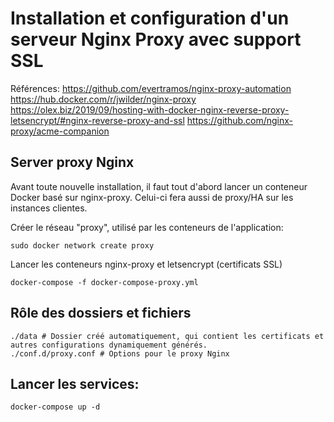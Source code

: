 # Installation et configuration d'un serveur Nginx Proxy avec support SSL

Références:
https://github.com/evertramos/nginx-proxy-automation
https://hub.docker.com/r/jwilder/nginx-proxy
https://olex.biz/2019/09/hosting-with-docker-nginx-reverse-proxy-letsencrypt/#nginx-reverse-proxy-and-ssl
https://github.com/nginx-proxy/acme-companion

## Server proxy Nginx
Avant toute nouvelle installation, il faut tout d'abord lancer un conteneur Docker basé sur nginx-proxy.
Celui-ci fera aussi de proxy/HA sur les instances clientes.

Créer le réseau "proxy", utilisé par les conteneurs de l'application:
```
sudo docker network create proxy
```

Lancer les conteneurs nginx-proxy et letsencrypt (certificats SSL)
```
docker-compose -f docker-compose-proxy.yml
```


## Rôle des dossiers et fichiers
```
./data # Dossier créé automatiquement, qui contient les certificats et autres configurations dynamiquement générés.
./conf.d/proxy.conf # Options pour le proxy Nginx
```

## Lancer les services:
```
docker-compose up -d
```